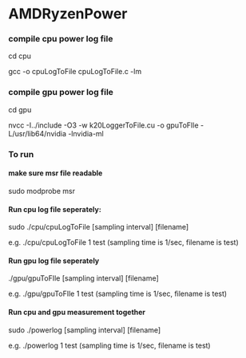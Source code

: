 # AMDRyzenPower

### compile cpu power log file 
<p> cd cpu
<p> gcc -o cpuLogToFile cpuLogToFile.c -lm

### compile gpu power log file 
<p> cd gpu
<p> nvcc -I../include -O3 -w k20LoggerToFile.cu -o gpuToFIle -L/usr/lib64/nvidia -lnvidia-ml

### To run 
#### make sure msr file readable 
<p> sudo modprobe msr
  
#### Run cpu log file seperately:
<p> sudo ./cpu/cpuLogToFile [sampling interval] [filename] 
<p> e.g. ./cpu/cpuLogToFile 1 test      (sampling time is 1/sec, filename is test)

#### Run gpu log file seperately 
<p> ./gpu/gpuToFIle [sampling interval] [filename]
<p> e.g. ./gpu/gpuToFIle 1 test      (sampling time is 1/sec, filename is test)

#### Run cpu and gpu measurement together 
<p> sudo ./powerlog [sampling interval] [filename]
<p> e.g. ./powerlog 1 test         (sampling time is 1/sec, filename is test)
